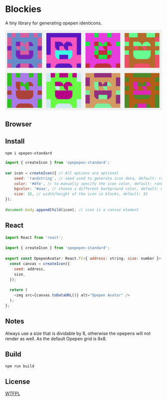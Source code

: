 Blockies
========

A tiny library for generating opepen identicons.

![Sample blockies image](https://raw.githubusercontent.com/Zapper-fi/opepen-standard/master/examples/sample.png "Opepen")

Browser
---

Install
-----

    npm i opepen-standard


```javascript
import { createIcon } from 'opepepen-standard';

var icon = createIcon({ // All options are optional
    seed: 'randstring', // seed used to generate icon data, default: random
    color: '#dfe', // to manually specify the icon color, default: random
    bgcolor: '#aaa', // choose a different background color, default: white
    size: 32, // width/height of the icon in blocks, default: 32
});

document.body.appendChild(icon); // icon is a canvas element
```

React
---

```javascript
import React from 'react';

import { createIcon } from 'opepepen-standard';

export const OpepenAvatar: React.FC<{ address: string; size: number }> = ({ address, size }) => {
  const canvas = createIcon({
    seed: address,
    size,
  });

  return (
    <img src={canvas.toDataURL()} alt="Opepen Avatar" />
  );
};

```
Notes
-----

Always use a size that is dividable by 8, otherwise the opepens will not render as well. As the default Opepen grid is 8x8.


Build
-----

    npm run build

License
-------

[WTFPL](http://www.wtfpl.net/)